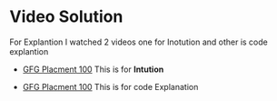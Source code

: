 # Video Solution 
<p> For Explantion I watched 2 videos one for Inotution and other is code explantion</p>


- [GFG Placment 100](https://practice.geeksforgeeks.org/batch/placement100-batch-2/track/DSASP-Graph/video/MTgzOA%3D%3D) This is for <strong>Intution</strong>

- [GFG Placment 100](https://practice.geeksforgeeks.org/batch/placement100-batch-2/track/DSASP-Graph/video/MTgzOA%3D%3D) This is for code Explanation